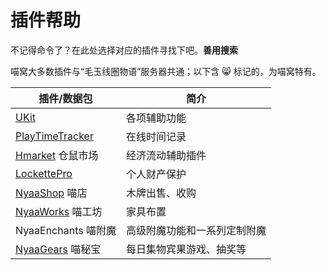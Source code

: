 # 插件帮助

不记得命令了？在此处选择对应的插件寻找下吧。**善用搜索**

喵窝大多数插件与“毛玉线圈物语”服务器共通；以下含 :smile_cat: 标记的，为喵窝特有。

|插件/数据包|简介|
|--|--|
|[UKit](tutorial/plugins/ukit.md)|各项辅助功能|
|[PlayTimeTracker](tutorial/plugins/playtimetracker.md)|在线时间记录|
|[Hmarket](tutorial/plugins/hmarket.md) 仓鼠市场|经济流动辅助插件|
|[LockettePro](tutorial/plugins/lockettepro)|个人财产保护|
|[NyaaShop](tutorial/plugins/nyaashop.md) 喵店| 木牌出售、收购 |
|[NyaaWorks](tutorial/plugins/nyaaworks.md) 喵工坊| 家具布置 |
|NyaaEnchants 喵附魔 | 高级附魔功能和一系列定制附魔 |
|[NyaaGears](tutorial/plugins/nyaagears.md) 喵秘宝 | 每日集物宾果游戏、抽奖等 |
